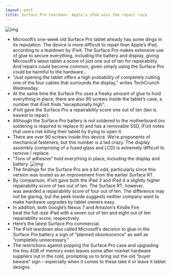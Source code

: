 ```yaml
---
layout: post
title: Surface Pro teardown- Apple's iPad wins the repair race
---
```

![img](http://media.idownloadblog.com/wp-content/uploads/2013/01/MS-surface-pro.jpg)
* Microsoft’s one-week old Surface Pro tablet already has some dings in its reputation. The device is more difficult to repair than Apple’s iPad, according to a teardown by iFixit. The Surface Pro makes extensive use of glue to secure everything, including the battery and display, giving Microsoft’s latest tablet a score of just one out of ten for repairability. And repairs could become common, given simply using the Surface Pro could be harmful to the hardware…
* “Just opening the tablet offers a high probability of completely cutting one of the four cables that surrounds the display,” writes TechCrunch Wednesday.
* At the same time the Surface Pro uses a freaky amount of glue to hold everything in place, there are also 90 screws inside the tablet’s case, a number that iFixit finds “exceptionally high”.
* iFixIt gave the Surface Pro a repairability score one out of ten (ten is easiest to repair).
* Although the Surface Pro battery is not soldered to the motherboard (no soldering is required to replace it) and has a removable SSD, iFixit notes that users risk killing their tablet by trying to open it.
* There are over 90 screws inside this device. We’re proponents of mechanical fasteners, but this number is a tad crazy. The display assembly (comprising of a fused glass and LCD) is extremely difficult to remove / replace.
* “Tons of adhesive” hold everything in place, including the display and battery.
![img](http://media.idownloadblog.com/wp-content/uploads/2013/02/Surface-Pro-iFixiIt-001.jpg)
* The findings for the Surface Pro are a bit odd, particularly since this version was touted as an improvement from the earlier Surface RT.
* By comparison, iFixIt gave both the iPad 3 and iPad 4 a slightly higher repairability score of two out of ten. The Surface RT, however, was awarded a repairability score of four out of ten. The difference may not be glaring, but the peek inside suggests neither company want to make hardware upgrades by tablet owners easy.
* In addition, both Google’s Nexus 7 and Amazon’s Kindle Fire beat the full-size iPad with a seven out of ten and eight out of ten repairability score, respectively.
* Here’s the latest Surface Pro commercial.
* The iFixit teardown also called Microsoft’s decision to glue-in the Surface Pro battery a sign of “planned obsolescence” as well as “completely unnecessary.”
* The restrictions against popping the Surface Pro case and upgrading the tiny 4GB of memory even leaves some after-market hardware suppliers out in the cold, prompting us to bring out the old “buyer beware” sign – especially when it comes to these take it or leave it tablet designs.

